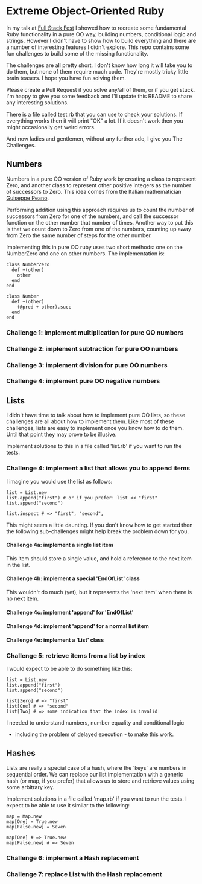 # Extreme Object-Oriented Ruby #

In my talk at [Full Stack Fest](http://fullstackfest.com/) I showed
how to recreate some fundamental Ruby functionality in a pure OO way,
building numbers, conditional logic and strings. However I didn't have
to show how to build everything and there are a number of interesting
features I didn't explore. This repo contains some fun challenges to
build some of the missing functionality.

The challenges are all pretty short. I don't know how long it will
take you to do them, but none of them require much code. They're
mostly tricky little brain teasers. I hope you have fun solving them.

Please create a Pull Request if you solve any/all of them, or if you
get stuck. I'm happy to give you some feedback and I'll update this
README to share any interesting solutions.

There is a file called test.rb that you can use to check your
solutions. If everything works then it will print "OK" a lot. If it
doesn't work then you might occasionally get weird errors.

And now ladies and gentlemen, without any further ado, I give you The
Challenges.

## Numbers ##

Numbers in a pure OO version of Ruby work by creating a class to
represent Zero, and another class to represent other positive integers
as the number of successors to Zero. This idea comes from the Italian
mathematician
[Guiseppe Peano](https://en.wikipedia.org/wiki/Giuseppe_Peano).

Performing addition using this approach requires us to count the
number of successors from Zero for one of the numbers, and call the
successor function on the other number that number of times. Another
way to put this is that we count down to Zero from one of the numbers,
counting up away from Zero the same number of steps for the other
number.

Implementing this in pure OO ruby uses two short methods: one on the
NumberZero and one on other numbers. The implementation is:

    class NumberZero
	  def +(other)
	    other
	  end
	end

    class Number
      def +(other)
	    (@pred + other).succ
      end
    end

### Challenge 1: implement multiplication for pure OO numbers ###
### Challenge 2: implement subtraction for pure OO numbers ###
### Challenge 3: implement division for pure OO numbers ###

### Challenge 4: implement pure OO negative numbers ###

## Lists ##

I didn't have time to talk about how to implement pure OO lists, so
these challenges are all about how to implement them. Like most of
these challenges, lists are easy to implement once you know how to do
them. Until that point they may prove to be illusive.

Implement solutions to this in a file called 'list.rb' if you want to
run the tests.

### Challenge 4: implement a list that allows you to append items ###

I imagine you would use the list as follows:

    list = List.new
    list.append("first") # or if you prefer: list << "first"
	list.append("second")

    list.inspect # => "first", "second",

This might seem a little daunting. If you don't know how to get
started then the following sub-challenges might help break the problem
down for you.

#### Challenge 4a: implement a single list item ####

This item should store a single value, and hold a reference to the
next item in the list.

#### Challenge 4b: implement a special 'EndOfList' class ####

This wouldn't do much (yet), but it represents the 'next item' when
there is no next item.

#### Challenge 4c: implement 'append' for 'EndOfList' ####
#### Challenge 4d: implement 'append' for a normal list item ####
#### Challenge 4e: implement a 'List' class ####

### Challenge 5: retrieve items from a list by index ###

I would expect to be able to do something like this:

    list = List.new
    list.append("first")
	list.append("second")

    list[Zero] # => "first"
    list[One] # => "second"
	list[Two] # => some indication that the index is invalid

I needed to understand numbers, number equality and conditional logic
- including the problem of delayed execution - to make this work.

## Hashes ##

Lists are really a special case of a hash, where the 'keys' are
numbers in sequential order. We can replace our list implementation
with a generic hash (or map, if you prefer) that allows us to store
and retrieve values using some arbitrary key.

Implement solutions in a file called 'map.rb' if you want to run the
tests. I expect to be able to use it similar to the following:

    map = Map.new
    map[One] = True.new
	map[False.new] = Seven

    map[One] # => True.new
    map[False.new] # => Seven

### Challenge 6: implement a Hash replacement ###
### Challenge 7: replace List with the Hash replacement ###
